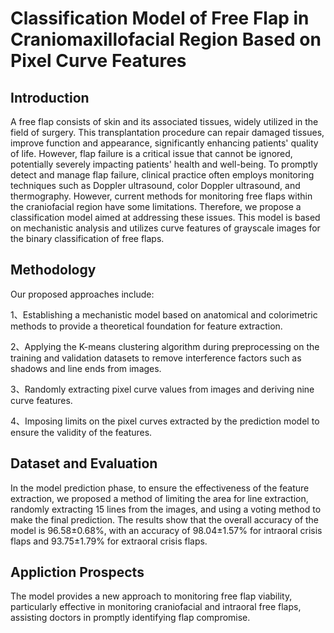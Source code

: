 # Classification Model of Free Flap in Craniomaxillofacial Region Based on Pixel Curve Features
## Introduction
<!--游离皮瓣由皮肤及其相关组织组成，在外科领域具有广泛的应用。这种移植手术能够修复受损组织，改善功能和外观，显著提高患者的生活质量。然而，皮瓣危象是一个不可忽视的问题，可能严重影响病人的生命健康。为了及时发现并抢救皮瓣危象，在临床实践中通常使用多普勒超声、彩色多普勒超声、热成像等技术进行监测。然而，针对颅颌面口腔内部的游离皮瓣监测，现有技术存在一些缺陷。因此，我们提出了一种分类模型，旨在解决上述问题。该模型基于机理模型分析，利用灰度图像的曲线特征对游离皮瓣进行二分类。-->

A free flap consists of skin and its associated tissues, widely utilized in the field of surgery. This transplantation procedure can repair damaged tissues, improve function and appearance, significantly enhancing patients' quality of life. However, flap failure is a critical issue that cannot be ignored, potentially severely impacting patients' health and well-being. To promptly detect and manage flap failure, clinical practice often employs monitoring techniques such as Doppler ultrasound, color Doppler ultrasound, and thermography. However, current methods for monitoring free flaps within the craniofacial region have some limitations. Therefore, we propose a classification model aimed at addressing these issues. This model is based on mechanistic analysis and utilizes curve features of grayscale images for the binary classification of free flaps.


## Methodology

<!-- 我们提出的方法包括：
1、基于解剖学和比色学方法建立机理模型，为特征提取提供理论基础
2、在预处理过程中，对训练和验证集数据集使用Kmeans聚类算法，将图像的阴影、线头等干扰因素裁剪掉
3、随机提取图像的像素曲线值并提取曲线特征，提取的特征共有9个
4、对预测模型提取的像素曲线限定了取线范围，保证特征的有效性
-->
Our proposed approaches include:

1、Establishing a mechanistic model based on anatomical and colorimetric methods to provide a theoretical foundation for feature extraction.

2、Applying the K-means clustering algorithm during preprocessing on the training and validation datasets to remove interference factors such as shadows and line ends from images.

3、Randomly extracting pixel curve values from images and deriving nine curve features.

4、Imposing limits on the pixel curves extracted by the prediction model to ensure the validity of the features.

## Dataset and Evaluation
 In the model prediction phase, to ensure the effectiveness of the feature extraction, we proposed a method of limiting the area for line extraction, randomly extracting 15 lines from the images, and using a voting method to make the final prediction. The results show that the overall accuracy of the model is 96.58±0.68%, with an accuracy of 98.04±1.57% for intraoral crisis flaps and 93.75±1.79% for extraoral crisis flaps. 

## Appliction Prospects
The model provides a new approach to monitoring free flap viability, particularly effective in monitoring craniofacial and intraoral free flaps, assisting doctors in promptly identifying flap compromise.
